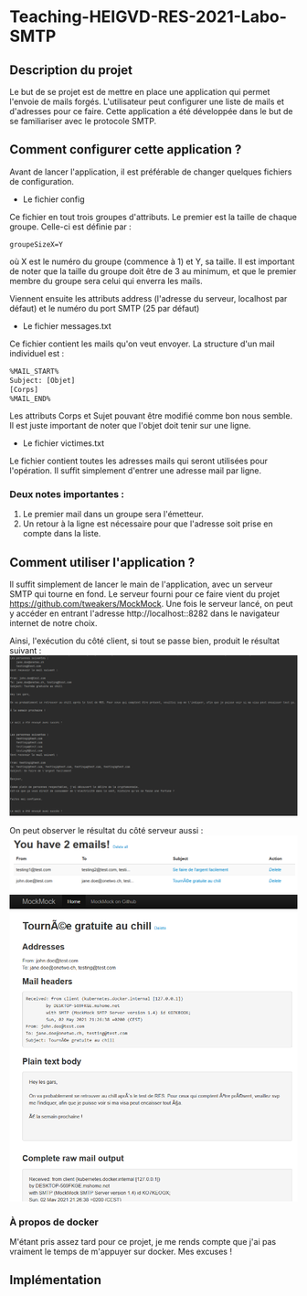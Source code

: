 # Teaching-HEIGVD-RES-2021-Labo-SMTP

## Description du projet

Le but de se projet est de mettre en place une application qui permet l'envoie de mails forgés. L'utilisateur peut configurer une liste de mails et d'adresses pour ce faire. Cette application a été développée dans le but de se familiariser avec le protocole SMTP.

## Comment configurer cette application ?

Avant de lancer l'application, il est préférable de changer quelques fichiers de configuration.
* Le fichier config

Ce fichier en tout trois groupes d'attributs. Le premier est la taille de chaque groupe. Celle-ci est définie par :
```
groupeSizeX=Y
```
où X est le numéro du groupe (commence à 1) et Y, sa taille. Il est important de noter que la taille du groupe doit être de 3 au minimum, et que le premier membre du groupe sera celui qui enverra les mails. 

Viennent ensuite les attributs address (l'adresse du serveur, localhost par défaut) et le numéro du port SMTP (25 par défaut)

* Le fichier messages.txt

Ce fichier contient les mails qu'on veut envoyer. La structure d'un mail individuel est :
```
%MAIL_START%
Subject: [Objet]
[Corps]
%MAIL_END%
```
Les attributs Corps et Sujet pouvant être modifié comme bon nous semble. Il est juste important de noter que l'objet doit tenir sur une ligne.

* Le fichier victimes.txt

Le fichier contient toutes les adresses mails qui seront utilisées pour l'opération. Il suffit simplement d'entrer une adresse mail par ligne.
### Deux notes importantes :
1. Le premier mail dans un groupe sera l'émetteur. 
2. Un retour à la ligne est nécessaire pour que l'adresse soit prise en compte dans la liste.


## Comment utiliser l'application ?

Il suffit simplement de lancer le main de l'application, avec un serveur SMTP qui tourne en fond. Le serveur fourni pour ce faire vient du projet https://github.com/tweakers/MockMock. Une fois le serveur lancé, on peut y accéder en entrant l'adresse http://localhost::8282 dans le navigateur internet de notre choix. 

Ainsi, l'exécution du côté client, si tout se passe bien, produit le résultat suivant :
![](figures/executionClient.PNG)

On peut observer le résultat du côté serveur aussi :
![](figures/resultatServeur1.PNG)
![](figures/resultatServeur2.PNG)

### À propos de docker

M'étant pris assez tard pour ce projet, je me rends compte que j'ai pas vraiment le temps de m'appuyer sur docker. Mes excuses !

## Implémentation 
